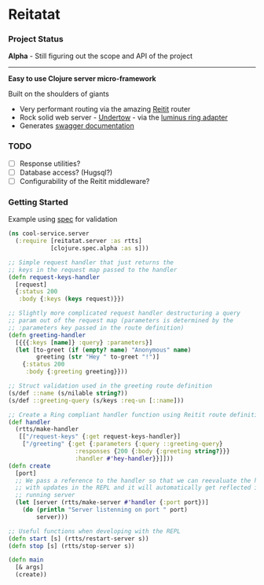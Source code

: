# Reitatat

### Project Status

**Alpha** - Still figuring out the scope and API of the project

---

**Easy to use Clojure server micro-framework**

Built on the shoulders of giants

- Very performant routing via the amazing [Reitit](https://github.com/metosin/reitit) router
- Rock solid web server - [Undertow](https://undertow.io/) - via the [luminus ring adapter](https://github.com/luminus-framework/ring-undertow-adapter)
- Generates [swagger documentation](https://cljdoc.org/d/metosin/reitit/0.5.15/doc/ring/swagger-support)

### TODO

- [ ] Response utilities?
- [ ] Database access? (Hugsql?)
- [ ] Configurability of the Reitit middleware?

### Getting Started

Example using [spec](https://clojure.org/guides/spec) for validation

```clj
(ns cool-service.server
  (:require [reitatat.server :as rtts]
            [clojure.spec.alpha :as s]))

;; Simple request handler that just returns the
;; keys in the request map passed to the handler
(defn request-keys-handler
  [request]
  {:status 200
   :body {:keys (keys request)}})

;; Slightly more complicated request handler destructuring a query
;; param out of the request map (parameters is determined by the
;; :parameters key passed in the route definition)
(defn greeting-handler
  [{{{:keys [name]} :query} :parameters}]
  (let [to-greet (if (empty? name) "Anonymous" name)
        greeting (str "Hey " to-greet "!")]
    {:status 200
     :body {:greeting greeting}}))

;; Struct validation used in the greeting route definition
(s/def ::name (s/nilable string?))
(s/def ::greeting-query (s/keys :req-un [::name]))

;; Create a Ring compliant handler function using Reitit route definitions
(def handler
  (rtts/make-handler
   [["/request-keys" {:get request-keys-handler}]
    ["/greeting" {:get {:parameters {:query ::greeting-query}
                   :responses {200 {:body {:greeting string?}}}
                   :handler #'hey-handler}}]]))
(defn create
  [port]
  ;; We pass a reference to the handler so that we can reevaluate the handler
  ;; with updates in the REPL and it will automatically get reflected in the
  ;; running server
  (let [server (rtts/make-server #'handler {:port port})]
    (do (println "Server listenning on port " port)
        server)))

;; Useful functions when developing with the REPL
(defn start [s] (rtts/restart-server s))
(defn stop [s] (rtts/stop-server s))

(defn main
  [& args]
  (create))
```
